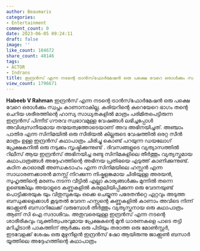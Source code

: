 ```yaml
---
author: Beaumaris
categories:
- Entertainment
comment_count: 0
date: 2023-06-05 09:24:11
draft: false
image: ''
like_count: 104672
share_count: 48146
tags:
- ACTOR
- Indrans
title: ഇന്ദ്രൻസ് എന്ന നടന്റെ ട്രാൻസ്‌ഫോർമേഷൻ ഒരു പക്ഷെ വേറെ ഒരാൾക്കും സ്വപ്നം കാണാനാകില്ല
view_count: 1796671
---
```


**Habeeb V Rahman** ഇന്ദ്രൻസ് എന്ന നടന്റെ ട്രാൻസ്‌ഫോർമേഷൻ ഒരു പക്ഷെ വേറെ ഒരാൾക്കും സ്വപ്നം കാണാനാകില്ല. കരിയറിന്റെ കുറെയേറെ ഭാഗം തന്റെ ചെറിയ ശരീരത്തിന്റെ ഹാസ്യ സാധ്യതകളിൽ മാത്രം പരിമിതപെട്ടിരുന്ന ഇന്ദ്രൻസ് പിന്നീട് ഗൗരവ സ്വഭാവമുള്ള വേഷങ്ങൾ ലഭിച്ചപ്പോൾ അവിശ്വസനീയമായ തന്മയത്വത്തോടെയാണ് അവ അഭിനയിച്ചത്. അഞ്ചാം പാതിര എന്ന സിനിമയിൽ ഒരു സീരിയൽ കില്ലരുടെ വേഷത്തിൽ ഒരറ്റ സീൻ മാത്രം ഉള്ള ഇന്ദ്രൻസ് കഥാപാത്രം ചിരിച്ചു കൊണ്ട് പറയുന്ന ഡയലോഗ് പ്രേക്ഷകനിൽ ഒരു നടുക്കം സൃഷ്ടിക്കുന്നുണ്ട് . [](https://cdn.boolokam.com/articles/2023/06/ddaaa.jpg)ദിവസങ്ങളുടെ വ്യത്യാസത്തിൽ റിലീസ് ആയ ഇന്ദ്രൻസ് അഭിനയിച്ച രണ്ടു സിനിമകളിലെ തീർത്തും വ്യത്യസ്തമായ കഥാപാത്രങ്ങൾ അദ്ദേഹത്തിന്റെ അഭിനയ പ്രതിഭയെ എടുത്ത് കാണിക്കുന്നുണ്ട്. കഠിന കഠഓരമീ അണ്ഡകടാഹം എന്ന സിനിമയിലെ ഹസ്സൻ എന്ന സാധാരണക്കാരൻ മനസ്സ് നിറക്കുന്ന നിഷ്കളങ്കമായ ചിരിയുള്ള അരയൻ, സുഹൃത്തിന്റെ മരണം നടന്ന വീട്ടിൽ എല്ലാ കാര്യങ്ങൾക്കും മുന്നിൽ തന്നെ ഉണ്ടെങ്കിലും അയാളുടെ കണ്ണുകളിൽ കരളലിയിപ്പിക്കുന്ന ഒരു വേദനയുണ്ട് പൊട്ടിക്കരയുക യും വിതുമ്പുകയും ഒക്കെ ചെയ്യുന്ന പരേതൻറ്റെ ഏറ്റവും അടുത്ത ബന്ധുക്കളെക്കാൾ കൂടുതൽ വേദന ഹസ്സന്റെ കണ്ണുകളിൽ കാണാം അവിടെ നിന്ന് ജാക്ക്സൺ ബസാറിലേക്ക് വരുമ്പോൾ തീർത്തും വ്യത്യസ്തനായ ഒരു കഥാപാത്രം ആണ് സി ഐ സദാശിവം. അതുവരെയുള്ള ഇന്ദ്രൻസ് എന്ന നടന്റെ ശാരീരികവും വ്യക്തിത്വപരവുമായ പ്രേക്ഷകന്റെ മുൻ ധാരണകളെ പാടെ തട്ടി മറിച്ചിടാൻ പാകത്തിന് ആർക്കും ഒരു പിടിയും തരാത്ത ഒരു മോൺസ്റ്റർ, ഇടവേളക്ക് ശേഷം ഒരു മുഴുനീളൻ ഇന്ദ്രൻസ് ഷോ ആയിരുന്നു ജാക്ക്സൺ ബസാർ യൂത്തിലെ അദ്ദേഹത്തിന്റെ കഥാപാത്രം